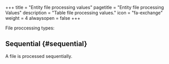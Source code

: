 +++
title = "Entity file processing values"
pagetitle = "Entity file processing Values"
description = "Table file processing values."
icon = "fa-exchange"
weight = 4
alwaysopen = false
+++

File proccessing types:

## **Sequential** {#sequential}

A file is processed sequentially.